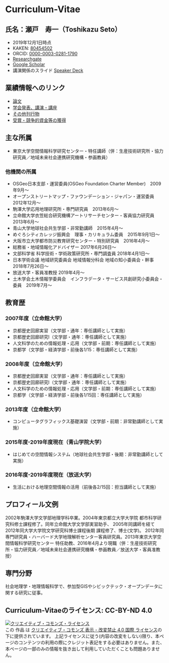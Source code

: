 # Curriculum-Vitae
## 氏名：瀬戸　寿一（Toshikazu Seto）
* 2019年12月1日時点
* KAKEN: [80454502](https://nrid.nii.ac.jp/ja/nrid/1000080454502/)
* ORCID: [0000-0003-0281-1790](https://orcid.org/0000-0003-0281-1790)
* [Researchgate](https://www.researchgate.net/profile/Toshikazu_Seto)
* [Google Scholar](https://scholar.google.com/citations?user=UgfWHA4AAAAJ)
* 講演関係のスライド [Speaker Deck](https://speakerdeck.com/tosseto)

## 業績情報へのリンク
* [論文](https://github.com/tosseto/Curriculum-Vitae/blob/master/Article.md)
* [学会発表、講演・講座](https://github.com/tosseto/Curriculum-Vitae/blob/master/Presentation.md)
* [その他刊行物](https://github.com/tosseto/Curriculum-Vitae/blob/master/Others.md)
* [受賞・競争的資金等の獲得](https://github.com/tosseto/Curriculum-Vitae/blob/master/Prizes_Funds.md)

## 主な所属
* 東京大学空間情報科学研究センター・特任講師（併：生産技術研究所・協力研究員／地域未来社会連携研究機構・参画教員）

### 他機関の所属
*	OSGeo日本支部・運営委員(OSGeo Foundation Charter Member)　2009年9月〜
*	オープンストリートマップ・ファウンデーション・ジャパン・運営委員　2012年12月〜
*	駒澤大学応用地理研究所・専門研究員　2013年6月〜
* 立命館大学衣笠総合研究機構アートリサーチセンター・客員協力研究員　2013年6月〜
* 青山大学地球社会共生学部・非常勤講師　2015年4月〜
* めぐろシティカレッジ振興会　理事・カリキュラム委員　2015年9月1日〜
*	大阪市立大学都市防災教育研究センター・特別研究員　2016年4月〜
*	総務省・地域情報化アドバイザー 2017年6月26日〜
*	文部科学省 科学技術・学術政策研究所・専門調査員 2018年4月1日〜
*	日本学術会議 地域研究委員会 地域情報分科会 地域の知小委員会・幹事 2018年7月26日〜
* 放送大学・客員准教授 2019年4月〜
*	土木学会土木情報学委員会　インフラデータ・サービス共創研究小委員会・委員　2019年7月〜

## 教育歴
### 2007年度（立命館大学）
 - 京都歴史回廊実習（文学部・通年：専任講師として実施）
 - 京都歴史回廊研究I（文学部・通年：専任講師として実施）
 - 人文科学のための情報処理・応用（文学部・前期：専任講師として実施）
 - 京都学（文学部・経済学部・前後各1/15：専任講師として実施）
### 2008年度（立命館大学）
 - 京都歴史回廊実習（文学部・通年：専任講師として実施）
 - 京都歴史回廊研究I（文学部・通年：専任講師として実施）
 - 人文科学のための情報処理・応用（文学部・前期：専任講師として実施）
 - 京都学（文学部・経済学部・前後各1/15回：専任講師として実施）
### 2013年度（立命館大学）
 - コンピュータグラフィックス基礎演習（文学部・前期：非常勤講師として実施）
### 2015年度-2019年度現在（青山学院大学）
 - はじめての空間情報システム（地球社会共生学部・後期：非常勤講師として実施）
### 2016年度-2019年度現在（放送大学）
 - 生活における地理空間情報の活用（前後各2/15回：担当講師として実施）

## プロフィール文例
2002年駒澤大学文学部地理学科卒業。2004年東京都立大学大学院 都市科学研究科修士課程修了。同年立命館大学文学部実習助手、 2005年同講師を経て2012年同大学大学院文学研究科博士課程後期 課程修了、博士(文学)。
2012年同専門研究員・ハーバード大学地理解析センター客員研究員。2013年東京大学空間情報科学研究センター 特任助教、2016年4月より現職（併：生産技術研究所・協力研究員／地域未来社会連携研究機構・参画教員／放送大学・客員准教授）

## 専門分野
社会地理学・地理情報科学で、参加型GISやシビックテック・オープンデータに関する研究に従事。

## Curriculum-Vitaeのライセンス: CC-BY-ND 4.0

<a rel="license" href="http://creativecommons.org/licenses/by-nd/4.0/"><img alt="クリエイティブ・コモンズ・ライセンス" style="border-width:0" src="https://i.creativecommons.org/l/by-nd/4.0/88x31.png" /></a><br />この 作品 は <a rel="license" href="http://creativecommons.org/licenses/by-nd/4.0/">クリエイティブ・コモンズ 表示 - 改変禁止 4.0 国際 ライセンス</a>の下に提供されています。
上記ライセンスに従う(内容の改変をしない)限り、本ページのコンテンツの利用の際にクレジット表記をする必要はありません。また、本ページの一部のみの情報を抜き出して利用していただくことも問題ありません。
